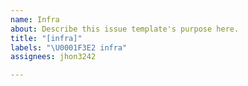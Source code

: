 ```yaml
---
name: Infra
about: Describe this issue template's purpose here.
title: "[infra]"
labels: "\U0001F3E2 infra"
assignees: jhon3242

---
```




